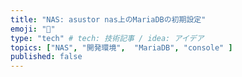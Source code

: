 ```yaml
---
title: "NAS: asustor nas上のMariaDBの初期設定"
emoji: "🍆"
type: "tech" # tech: 技術記事 / idea: アイデア
topics: ["NAS", "開発環境",  "MariaDB", "console" ]
published: false
---
```

